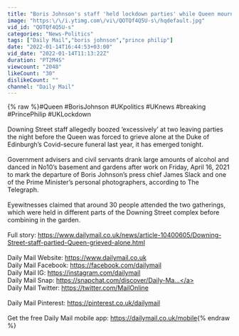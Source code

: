 ```yaml
---
title: "Boris Johnson's staff 'held lockdown parties' while Queen mourned Prince Philip"
image: "https:\/\/i.ytimg.com\/vi\/QOTQf4Q5U-s\/hqdefault.jpg"
vid_id: "QOTQf4Q5U-s"
categories: "News-Politics"
tags: ["Daily Mail","boris johnson","prince philip"]
date: "2022-01-14T16:44:53+03:00"
vid_date: "2022-01-14T11:13:22Z"
duration: "PT2M4S"
viewcount: "2048"
likeCount: "30"
dislikeCount: ""
channel: "Daily Mail"
---
```

{% raw %}#Queen #BorisJohnson #UKpolitics #UKnews #breaking #PrincePhilip #UKLockdown<br /><br />Downing Street staff allegedly boozed ‘excessively’ at two leaving parties the night before the Queen was forced to grieve alone at the Duke of Edinburgh’s Covid-secure funeral last year, it has emerged tonight. <br /><br />Government advisers and civil servants drank large amounts of alcohol and danced in No10’s basement and gardens after work on Friday, April 16, 2021 to mark the departure of Boris Johnson’s press chief James Slack and one of the Prime Minister’s personal photographers, according to The Telegraph.<br /><br />Eyewitnesses claimed that around 30 people attended the two gatherings, which were held in different parts of the Downing Street complex before combining in the garden.<br /><br />Full story: <a rel="nofollow" target="blank" href="https://www.dailymail.co.uk/news/article-10400605/Downing-Street-staff-partied-Queen-grieved-alone.html">https://www.dailymail.co.uk/news/article-10400605/Downing-Street-staff-partied-Queen-grieved-alone.html</a><br /><br />Daily Mail Website: <a rel="nofollow" target="blank" href="https://www.dailymail.co.uk">https://www.dailymail.co.uk</a><br />Daily Mail Facebook: <a rel="nofollow" target="blank" href="https://facebook.com/dailymail">https://facebook.com/dailymail</a><br />Daily Mail IG: <a rel="nofollow" target="blank" href="https://instagram.com/dailymail">https://instagram.com/dailymail</a><br />Daily Mail Snap: <a rel="nofollow" target="blank" href="https://snapchat.com/discover/Daily-Ma...">https://snapchat.com/discover/Daily-Ma...</a><br />Daily Mail Twitter: <a rel="nofollow" target="blank" href="https://twitter.com/MailOnline">https://twitter.com/MailOnline</a><br /><br />Daily Mail Pinterest: <a rel="nofollow" target="blank" href="https://pinterest.co.uk/dailymail">https://pinterest.co.uk/dailymail</a><br /> <br />Get the free Daily Mail mobile app: <a rel="nofollow" target="blank" href="https://dailymail.co.uk/mobile">https://dailymail.co.uk/mobile</a>{% endraw %}
